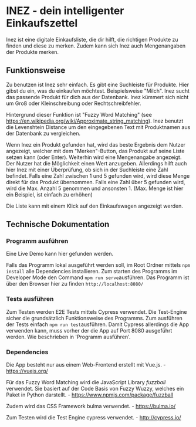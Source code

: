 # INEZ - dein intelligenter Einkaufszettel

Inez ist eine digitale Einkaufsliste, die dir hilft, die richtigen Produkte zu finden und diese zu merken. Zudem kann sich Inez auch Mengenangaben der Produkte merken.

## Funktionsweise

Zu benutzen ist Inez sehr einfach. Es gibt eine Suchleiste für Produkte. Hier gibst du ein, was du einkaufen möchtest. Beispielsweise "Milch". Inez sucht das passende Produkt für dich aus der Datenbank. Inez kümmert sich nicht um Groß oder Kleinschreibung oder Rechtschreibfehler. 

Hintergrund dieser Funktion ist "Fuzzy Word Matching" (see https://en.wikipedia.org/wiki/Approximate_string_matching). Inez benutzt die Levenshtein Distance um den eingegebenen Text mit Produktnamen aus der Datenbank zu vergleichen. 

Wenn Inez ein Produkt gefunden hat, wird das beste Ergebnis dem Nutzer angezeigt, welcher mit dem "Merken"-Button, das Produkt auf seine Liste setzen kann (oder Enter). Weiterhin wird eine Mengenangabe angezeigt. Der Nutzer hat die Möglichkeit einen Wert anzugeben. Allerdings hilft auch hier Inez mit einer Überprüfung, ob sich in der Suchleiste eine Zahl befindet. Falls eine Zahl zwischen 1 und 5 gefunden wird, wird diese Menge direkt für das Produkt übernommen. Falls eine Zahl über 5 gefunden wird, wird die Max. Anzahl 5 genommen und ansonsten 1. (Max. Menge ist hier ein Beispiel, ist einfach zu erhöhen)

Die Liste kann mit einem Klick auf den Einkaufswagen angezeigt werden.

## Technische Dokumentation

### Programm ausführen 

Eine Live Demo kann hier gefunden werden.

Falls das Programm lokal ausgeführt werden soll, im Root Ordner mittels ```npm install``` alle Dependencies installieren. Zum starten des Programms im Developer Mode den Command ```npm run serve```ausführen. Das Programm ist über den Browser hier zu finden ```http://localhost:8080/```

### Tests ausführen

Zum Testen werden E2E Tests mittels Cypress verwendet. Die Test-Engine sicher die grundsätzlich Funktionsweise des Programms. Zum ausführen der Tests einfach ```npm run test```ausführen. Damit Cypress allerdings die App verwenden kann, muss vorher der die App auf Port 8080 ausgeführt werden. Wie beschrieben in 'Programm ausführen'.

### Dependencies

Die App besteht nur aus einem Web-Frontend erstellt mit Vue.js. - https://vuejs.org/

Für das Fuzzy Word Matching wird die JavaScript Library *fuzzball* verwendet. Sie basiert auf der Code Basis von Fuzzy Wuzzy, welches ein Paket in Python darstellt. - https://www.npmjs.com/package/fuzzball

Zudem wird das CSS Framework bulma verwendet. - https://bulma.io/

Zum Testen wird die Test Engine cypress verwendet. - http://cypress.io/